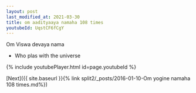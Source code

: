 ```yaml
---
layout: post
last_modified_at: 2021-03-30
title: om aadityaaya namaha 108 times
youtubeId: UqstCF6fCgY
---
```

 
 
Om Viswa devaya nama 
 
 -  Who plas with the universe 
 
  
 
  
 
 
 
 
 
 


{% include youtubePlayer.html id=page.youtubeId %}
 
[Next]({{ site.baseurl }}{% link  split2/_posts/2016-01-10-Om yogine namaha 108 times.md%})
 
